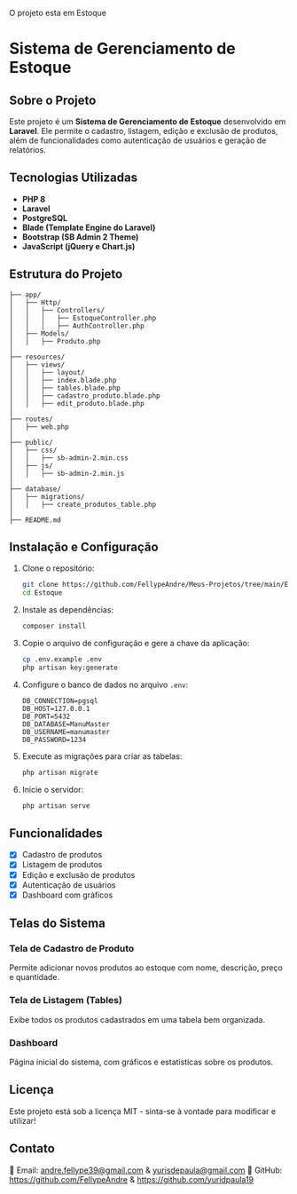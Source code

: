 O projeto esta em Estoque

# Sistema de Gerenciamento de Estoque

## Sobre o Projeto
Este projeto é um **Sistema de Gerenciamento de Estoque** desenvolvido em **Laravel**. Ele permite o cadastro, listagem, edição e exclusão de produtos, além de funcionalidades como autenticação de usuários e geração de relatórios.

## Tecnologias Utilizadas
- **PHP 8**
- **Laravel**
- **PostgreSQL**
- **Blade (Template Engine do Laravel)**
- **Bootstrap (SB Admin 2 Theme)**
- **JavaScript (jQuery e Chart.js)**

## Estrutura do Projeto
```
├── app/
│   ├── Http/
│   │   ├── Controllers/
│   │   │   ├── EstoqueController.php
│   │   │   ├── AuthController.php
│   ├── Models/
│   │   ├── Produto.php
│
├── resources/
│   ├── views/
│   │   ├── layout/
│   │   ├── index.blade.php
│   │   ├── tables.blade.php
│   │   ├── cadastro_produto.blade.php
│   │   ├── edit_produto.blade.php
│
├── routes/
│   ├── web.php
│
├── public/
│   ├── css/
│   │   ├── sb-admin-2.min.css
│   ├── js/
│   │   ├── sb-admin-2.min.js
│
├── database/
│   ├── migrations/
│   │   ├── create_produtos_table.php
│
├── README.md
```

## Instalação e Configuração
1. Clone o repositório:
   ```bash
   git clone https://github.com/FellypeAndre/Meus-Projetos/tree/main/Estoque
   cd Estoque
   ```
2. Instale as dependências:
   ```bash
   composer install
   ```
3. Copie o arquivo de configuração e gere a chave da aplicação:
   ```bash
   cp .env.example .env
   php artisan key:generate
   ```
4. Configure o banco de dados no arquivo `.env`:
   ```
   DB_CONNECTION=pgsql
   DB_HOST=127.0.0.1
   DB_PORT=5432
   DB_DATABASE=ManuMaster
   DB_USERNAME=manumaster
   DB_PASSWORD=1234
   ```
5. Execute as migrações para criar as tabelas:
   ```bash
   php artisan migrate
   ```
6. Inicie o servidor:
   ```bash
   php artisan serve
   ```

## Funcionalidades
- [x] Cadastro de produtos
- [x] Listagem de produtos
- [x] Edição e exclusão de produtos
- [x] Autenticação de usuários
- [x] Dashboard com gráficos

## Telas do Sistema
### Tela de Cadastro de Produto
Permite adicionar novos produtos ao estoque com nome, descrição, preço e quantidade.

### Tela de Listagem (Tables)
Exibe todos os produtos cadastrados em uma tabela bem organizada.

### Dashboard
Página inicial do sistema, com gráficos e estatísticas sobre os produtos.

## Licença
Este projeto está sob a licença MIT - sinta-se à vontade para modificar e utilizar!

## Contato
📧 Email: andre.fellype39@gmail.com & yurisdepaula@gmail.com
🐙 GitHub: https://github.com/FellypeAndre & https://github.com/yuridpaula19

